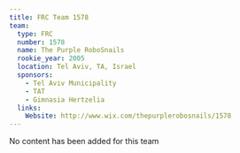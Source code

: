```yaml
---
title: FRC Team 1578
team:
  type: FRC
  number: 1578
  name: The Purple RoboSnails
  rookie_year: 2005
  location: Tel Aviv, TA, Israel
  sponsors:
    - Tel Aviv Municipality
    - TAT
    - Gimnasia Hertzelia
  links:
    Website: http://www.wix.com/thepurplerobosnails/1578
---
```

No content has been added for this team